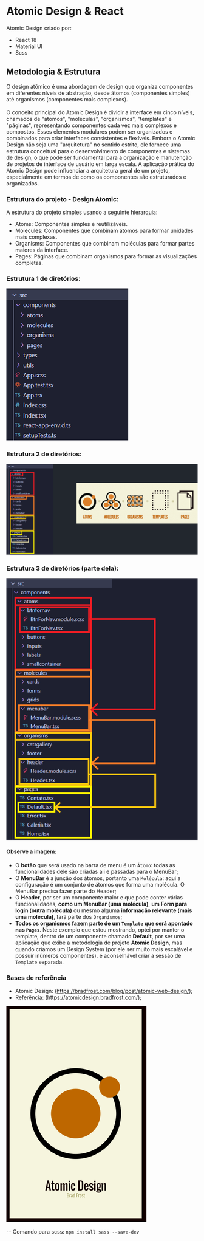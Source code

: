 # Atomic Design & React

Atomic Design criado por:
- React 18
- Material UI
- Scss

## Metodologia & Estrutura

O design atômico é uma abordagem de design que organiza componentes em diferentes níveis de abstração, desde átomos (componentes simples) até organismos (componentes mais complexos).
<br/><br/>
O conceito principal do Atomic Design é dividir a interface em cinco níveis, chamados de "átomos", "moléculas", "organismos", "templates" e "páginas", representando componentes cada vez mais complexos e compostos. Esses elementos modulares podem ser organizados e combinados para criar interfaces consistentes e flexíveis. Embora o Atomic Design não seja uma "arquitetura" no sentido estrito, ele fornece uma estrutura conceitual para o desenvolvimento de componentes e sistemas de design, o que pode ser fundamental para a organização e manutenção de projetos de interface de usuário em larga escala. A aplicação prática do Atomic Design pode influenciar a arquitetura geral de um projeto, especialmente em termos de como os componentes são estruturados e organizados.

### Estrutura do projeto - Design Atomic:

A estrutura do projeto simples usando a seguinte hierarquia:

- Atoms: Componentes simples e reutilizáveis.
- Molecules: Componentes que combinam átomos para formar unidades mais complexas.
- Organisms: Componentes que combinam moléculas para formar partes maiores da interface.
- Pages: Páginas que combinam organismos para formar as visualizações completas.

### Estrutura 1 de diretórios:

![alt text](./public/assets/2.png)

### Estrutura 2 de diretórios:

![alt text](./public/assets/3.png)

### Estrutura 3 de diretórios (parte dela):

![alt text](./public/assets/4.png)

#### Observe a imagem:
- O **botão** que será usado na barra de menu é um `Átomo`: todas as funcionalidades dele são criadas ali e passadas para o MenuBar;
- O **MenuBar** é a junção dos átomos, portanto uma `Molécula`: aqui a configuração é um conjunto de átomos que forma uma molécula. O MenuBar precisa fazer parte do Header;
- O **Header**, por ser um componente maior e que pode conter várias funcionalidades, **como um MenuBar (uma molécula)**, **um Form para login (outra molécula)** ou mesmo alguma **informação relevante (mais uma molécula)**, fará parte dos `Organismos`;
- **Todos os organismos fazem parte de um `Template` que será apontado nas `Pages`**. Neste exemplo que estou mostrando, optei por manter o template, dentro de um componente chamado **Default**, por ser uma aplicação que exibe a metodologia de projeto **Atomic Design**, mas quando criamos um Design System (por ele ser muito mais escalável e possuir inúmeros componentes), é aconselhável criar a sessão de `Template` separada.

### Bases de referência
- Atomic Design: (https://bradfrost.com/blog/post/atomic-web-design/);
- Referência: (https://atomicdesign.bradfrost.com/);

![alt text](./public/assets/1.png)


-- Comando para scss: `npm install sass --save-dev`